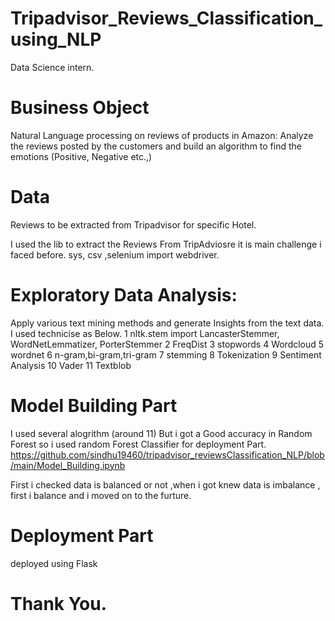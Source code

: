 #  Tripadvisor_Reviews_Classification_using_NLP

Data Science intern.

# Business Object

Natural Language processing on reviews of products in Amazon: Analyze the reviews posted by the customers and build an algorithm to find the emotions (Positive, Negative etc.,)

# Data 
Reviews to be extracted from Tripadvisor for specific Hotel.

I used the lib to extract the Reviews From TripAdviosre it is main challenge i faced before.
sys, csv ,selenium import webdriver.

# Exploratory Data Analysis:
Apply various text mining methods and generate Insights from the text data.
I used technicise as Below.
1 nltk.stem import LancasterStemmer, WordNetLemmatizer, PorterStemmer
2 FreqDist
3 stopwords
4 Wordcloud
5 wordnet
6 n-gram,bi-gram,tri-gram
7 stemming
8 Tokenization
9 Sentiment Analysis
10 Vader
11 Textblob

# Model Building Part
I used several alogrithm (around 11) But i got a Good accuracy in Random Forest so i used random Forest Classifier for deployment Part.
https://github.com/sindhu19460/tripadvisor_reviewsClassification_NLP/blob/main/Model_Building.ipynb

First i checked data is balanced or not ,when i got knew data is imbalance , first i balance and i moved on to the furture.

# Deployment Part
deployed using Flask

# Thank You.
